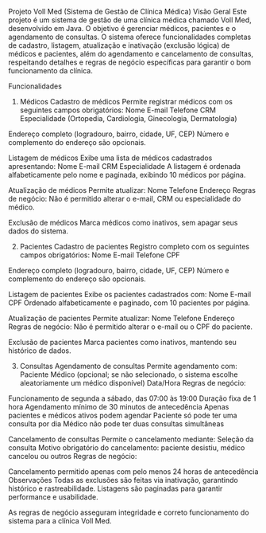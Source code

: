 Projeto Voll Med (Sistema de Gestão de Clínica Médica)
Visão Geral
Este projeto é um sistema de gestão de uma clínica médica chamado Voll Med, desenvolvido em Java. O objetivo é gerenciar médicos, pacientes e o agendamento de consultas. O sistema oferece funcionalidades completas de cadastro, listagem, atualização e inativação (exclusão lógica) de médicos e pacientes, além do agendamento e cancelamento de consultas, respeitando detalhes e regras de negócio específicas para garantir o bom funcionamento da clínica.

Funcionalidades
1. Médicos
Cadastro de médicos
Permite registrar médicos com os seguintes campos obrigatórios:
Nome
E-mail
Telefone
CRM
Especialidade (Ortopedia, Cardiologia, Ginecologia, Dermatologia)

Endereço completo (logradouro, bairro, cidade, UF, CEP)
Número e complemento do endereço são opcionais.

Listagem de médicos
Exibe uma lista de médicos cadastrados apresentando:
Nome
E-mail
CRM
Especialidade
A listagem é ordenada alfabeticamente pelo nome e paginada, exibindo 10 médicos por página.

Atualização de médicos
Permite atualizar:
Nome
Telefone
Endereço
Regras de negócio:
Não é permitido alterar o e-mail, CRM ou especialidade do médico.

Exclusão de médicos
Marca médicos como inativos, sem apagar seus dados do sistema.

2. Pacientes
Cadastro de pacientes
Registro completo com os seguintes campos obrigatórios:
Nome
E-mail
Telefone
CPF

Endereço completo (logradouro, bairro, cidade, UF, CEP)
Número e complemento do endereço são opcionais.

Listagem de pacientes
Exibe os pacientes cadastrados com:
Nome
E-mail
CPF
Ordenado alfabeticamente e paginado, com 10 pacientes por página.

Atualização de pacientes
Permite atualizar:
Nome
Telefone
Endereço
Regras de negócio:
Não é permitido alterar o e-mail ou o CPF do paciente.

Exclusão de pacientes
Marca pacientes como inativos, mantendo seu histórico de dados.

3. Consultas
Agendamento de consultas
Permite agendamento com:
Paciente
Médico (opcional; se não selecionado, o sistema escolhe aleatoriamente um médico disponível)
Data/Hora
Regras de negócio:

Funcionamento de segunda a sábado, das 07:00 às 19:00
Duração fixa de 1 hora
Agendamento mínimo de 30 minutos de antecedência
Apenas pacientes e médicos ativos podem agendar
Paciente só pode ter uma consulta por dia
Médico não pode ter duas consultas simultâneas

Cancelamento de consultas
Permite o cancelamento mediante:
Seleção da consulta
Motivo obrigatório do cancelamento: paciente desistiu, médico cancelou ou outros
Regras de negócio:

Cancelamento permitido apenas com pelo menos 24 horas de antecedência
Observações
Todas as exclusões são feitas via inativação, garantindo histórico e rastreabilidade.
Listagens são paginadas para garantir performance e usabilidade.

As regras de negócio asseguram integridade e correto funcionamento do sistema para a clínica Voll Med.
